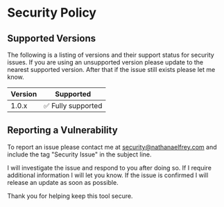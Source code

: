 # Security Policy

## Supported Versions

The following is a listing of versions and their support status for security issues. If you are using an unsupported version please update to the nearest supported version. After that if the issue still exists please let me know.

| Version | Supported          |
| ------- | ------------------ |
| 1.0.x   | :white_check_mark: Fully supported |

## Reporting a Vulnerability

To report an issue please contact me at [security@nathanaelfrey.com](mailto:security@nathanaelfrey.com?subject=Security%20Issue) and include the tag "Security Issue" in the subject line.

I will investigate the issue and respond to you after doing so. If I require additional information I will let you know. If the issue is confirmed I will release an update as soon as possible.

Thank you for helping keep this tool secure.
